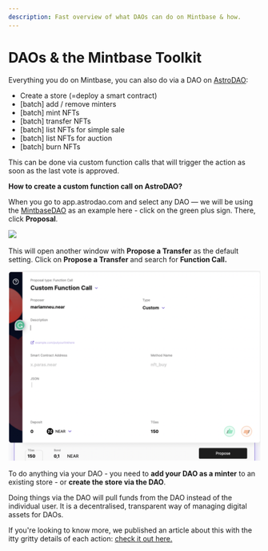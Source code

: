 ```yaml
---
description: Fast overview of what DAOs can do on Mintbase & how.
---
```


# DAOs & the Mintbase Toolkit

Everything you do on Mintbase, you can also do via a DAO on [AstroDAO](https://app.astrodao.com/):

* Create a store (=deploy a smart contract)
* \[batch] add / remove minters
* \[batch] mint NFTs&#x20;
* \[batch] transfer NFTs&#x20;
* \[batch] list NFTs for simple sale
* \[batch] list NFTs for auction
* \[batch] burn NFTs

This can be done via custom function calls that will trigger the action as soon as the last vote is approved.&#x20;

**How to create a custom function call on AstroDAO?**

When you go to app.astrodao.com and select any DAO — we will be using the [MintbaseDAO](https://app.astrodao.com/dao/mintbase.sputnik-dao.near) as an example here - click on the green plus sign. There, click **Proposal**.&#x20;

![](https://miro.medium.com/max/1400/0\*BBboFazrf-piqzrN)

This will open another window with **Propose a Transfer** as the default setting. Click on **Propose a Transfer** and search for **Function Call.**&#x20;

![](<../../.gitbook/assets/Screenshot 2022-08-01 at 16.37.17.png>)

To do anything via your DAO - you need to **add your DAO as a minter** to an existing store - or **create the store via the DAO**.&#x20;

Doing things via the DAO will pull funds from the DAO instead of the individual user. It is a decentralised, transparent way of managing digital assets for DAOs.

If you're looking to know more, we published an article about this with the itty gritty details of each action: [check it out here.](https://blog.mintbase.io/cfcs-mintbase-astrodao-4c01b47bfa4c)



